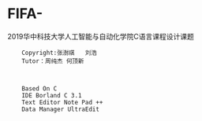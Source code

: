 # FIFA-
2019华中科技大学人工智能与自动化学院C语言课程设计课题


        Copyright:张澍祺   刘浩
        Tutor：周纯杰 何顶新 



        Based On C
        IDE Borland C 3.1
        Text Editor Note Pad ++
        Data Manager UltraEdit

